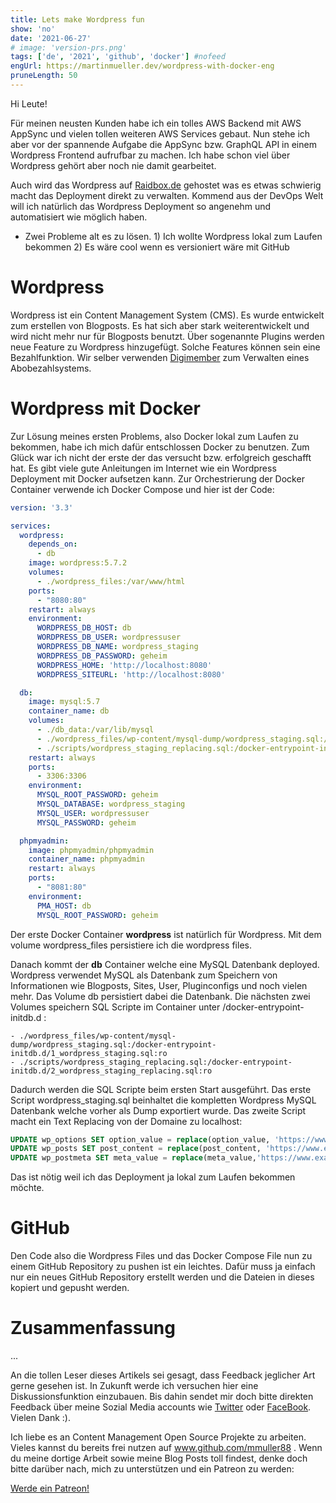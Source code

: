 ```yaml
---
title: Lets make Wordpress fun
show: 'no'
date: '2021-06-27'
# image: 'version-prs.png'
tags: ['de', '2021', 'github', 'docker'] #nofeed
engUrl: https://martinmueller.dev/wordpress-with-docker-eng
pruneLength: 50
---
```


Hi Leute!

Für meinen neusten Kunden habe ich ein tolles AWS Backend mit AWS AppSync und vielen tollen weiteren AWS Services gebaut. Nun stehe ich aber vor der spannende Aufgabe die AppSync bzw. GraphQL API in einem Wordpress Frontend aufrufbar zu machen. Ich habe schon viel über Wordpress gehört aber noch nie damit gearbeitet.

Auch wird das Wordpress auf [Raidbox.de](https://raidbox.de) gehostet was es etwas schwierig macht das Deployment direkt zu verwalten. Kommend aus der DevOps Welt will ich natürlich das Wordpress Deployment so angenehm und automatisiert wie möglich haben.
* Zwei Probleme alt es zu lösen. 1) Ich wollte Wordpress lokal zum Laufen bekommen 2) Es wäre cool wenn es versioniert wäre mit GitHub

# Wordpress
Wordpress ist ein Content Management System (CMS). Es wurde entwickelt zum erstellen von Blogposts. Es hat sich aber stark weiterentwickelt und wird nicht mehr nur für Blogposts benutzt. Über sogenannte Plugins werden neue Feature zu Wordpress hinzugefügt. Solche Features können sein eine Bezahlfunktion. Wir selber verwenden [Digimember](https://digimember.de) zum Verwalten eines Abobezahlsystems.

# Wordpress mit Docker
Zur Lösung meines ersten Problems, also Docker lokal zum Laufen zu bekommen, habe ich mich dafür entschlossen Docker zu benutzen. Zum Glück war ich nicht der erste der das versucht bzw. erfolgreich geschafft hat. Es gibt viele gute Anleitungen im Internet wie ein Wordpress Deployment mit Docker aufsetzen kann. Zur Orchestrierung der Docker Container verwende ich Docker Compose und hier ist der Code:

```yaml
version: '3.3'

services:
  wordpress:
    depends_on:
      - db
    image: wordpress:5.7.2
    volumes:
      - ./wordpress_files:/var/www/html
    ports:
      - "8080:80"
    restart: always
    environment:
      WORDPRESS_DB_HOST: db
      WORDPRESS_DB_USER: wordpressuser
      WORDPRESS_DB_NAME: wordpress_staging
      WORDPRESS_DB_PASSWORD: geheim
      WORDPRESS_HOME: 'http://localhost:8080'
      WORDPRESS_SITEURL: 'http://localhost:8080'

  db:
    image: mysql:5.7
    container_name: db
    volumes:
      - ./db_data:/var/lib/mysql
      - ./wordpress_files/wp-content/mysql-dump/wordpress_staging.sql:/docker-entrypoint-initdb.d/1_wordpress_staging.sql:ro
      - ./scripts/wordpress_staging_replacing.sql:/docker-entrypoint-initdb.d/2_wordpress_staging_replacing.sql:ro
    restart: always
    ports:
      - 3306:3306
    environment:
      MYSQL_ROOT_PASSWORD: geheim
      MYSQL_DATABASE: wordpress_staging
      MYSQL_USER: wordpressuser
      MYSQL_PASSWORD: geheim

  phpmyadmin:
    image: phpmyadmin/phpmyadmin
    container_name: phpmyadmin
    restart: always
    ports:
      - "8081:80"
    environment:
      PMA_HOST: db
      MYSQL_ROOT_PASSWORD: geheim
```

Der erste Docker Container **wordpress** ist natürlich für Wordpress. Mit dem volume wordpress_files persistiere ich die wordpress files.

Danach kommt der **db** Container welche eine MySQL Datenbank deployed. Wordpress verwendet MySQL als Datenbank zum Speichern von Informationen wie Blogposts, Sites, User, Pluginconfigs und noch vielen mehr. Das Volume db persistiert dabei die Datenbank. Die nächsten zwei Volumes speichern SQL Scripte im Container unter /docker-entrypoint-initdb.d :

```
- ./wordpress_files/wp-content/mysql-dump/wordpress_staging.sql:/docker-entrypoint-initdb.d/1_wordpress_staging.sql:ro
- ./scripts/wordpress_staging_replacing.sql:/docker-entrypoint-initdb.d/2_wordpress_staging_replacing.sql:ro
```

Dadurch werden die SQL Scripte beim ersten Start ausgeführt. Das erste Script wordpress_staging.sql beinhaltet die kompletten Wordpress MySQL Datenbank welche vorher als Dump exportiert wurde. Das zweite Script macht ein Text Replacing von der Domaine zu localhost:

```sql
UPDATE wp_options SET option_value = replace(option_value, 'https://www.example.com', 'http://localhost:8080') WHERE option_name = 'home' OR option_name = 'siteurl';
UPDATE wp_posts SET post_content = replace(post_content, 'https://www.example.com', 'http://localhost:8080');
UPDATE wp_postmeta SET meta_value = replace(meta_value,'https://www.example.com','http://localhost:8080');
```

Das ist nötig weil ich das Deployment ja lokal zum Laufen bekommen möchte.
# GitHub
Den Code also die Wordpress Files und das Docker Compose File nun zu einem GitHub Repository zu pushen ist ein leichtes. Dafür muss ja einfach nur ein neues GitHub Repository erstellt werden und die Dateien in dieses kopiert und gepusht werden.

# Zusammenfassung
...

An die tollen Leser dieses Artikels sei gesagt, dass Feedback jeglicher Art gerne gesehen ist. In Zukunft werde ich versuchen hier eine Diskussionsfunktion einzubauen. Bis dahin sendet mir doch bitte direkten Feedback über meine Sozial Media accounts wie [Twitter](https://twitter.com/MartinMueller_) oder [FaceBook](https://www.facebook.com/martin.muller.10485). Vielen Dank :).

Ich liebe es an Content Management Open Source Projekte zu arbeiten. Vieles kannst du bereits frei nutzen auf www.github.com/mmuller88 . Wenn du meine dortige Arbeit sowie meine Blog Posts toll findest, denke doch bitte darüber nach, mich zu unterstützen und ein Patreon zu werden:

<a href="https://www.patreon.com/bePatron?u=29010217" data-patreon-widget-type="become-patron-button">Werde ein Patreon!</a><script async src="https://c6.patreon.com/becomePatronButton.bundle.js"></script>
